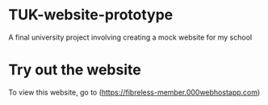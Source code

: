 # TUK-website-prototype
A final university project involving creating a mock website for my school

# Try out the website
To view this website, go to (https://fibreless-member.000webhostapp.com)
